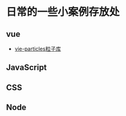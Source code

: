 # 日常的一些小案例存放处


## vue
+ [vie-particles粒子库](https://github.com/FlyingFish1314/casebase/tree/main/vue/vue-particles)
## JavaScript
## CSS
## Node
## 